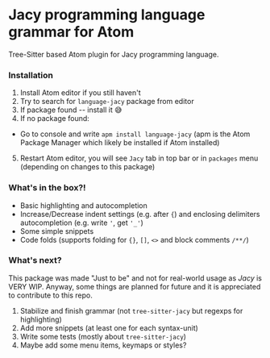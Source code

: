 # Jacy programming language grammar for Atom

Tree-Sitter based Atom plugin for Jacy programming language.

### Installation

1. Install Atom editor if you still haven't
2. Try to search for `language-jacy` package from editor
3. If package found -- install it 😅
4. If no package found:
 - Go to console and write `apm install language-jacy` (apm is the Atom Package Manager which likely be installed if Atom installed)
5. Restart Atom editor, you will see `Jacy` tab in top bar or in `packages` menu (depending on changes to this package)

### What's in the box?!

- Basic highlighting and autocompletion
- Increase/Decrease indent settings (e.g. after `{`) and enclosing delimiters autocompletion (e.g. write `'`, get `'_'`)
- Some simple snippets
- Code folds (supports folding for `{}`, `[]`, `<>` and block comments `/**/`)

### What's next?
This package was made "Just to be" and not for real-world usage as *Jacy* is VERY WIP.
Anyway, some things are planned for future and it is appreciated to contribute to this repo.

1. Stabilize and finish grammar (not `tree-sitter-jacy` but regexps for highlighting)
2. Add more snippets (at least one for each syntax-unit)
3. Write some tests (mostly about `tree-sitter-jacy`)
4. Maybe add some menu items, keymaps or styles?
